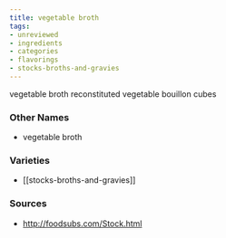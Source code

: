 ```yaml
---
title: vegetable broth
tags:
- unreviewed
- ingredients
- categories
- flavorings
- stocks-broths-and-gravies
---
```

vegetable broth reconstituted vegetable bouillon cubes

### Other Names

* vegetable broth

### Varieties

* [[stocks-broths-and-gravies]]

### Sources
* http://foodsubs.com/Stock.html
